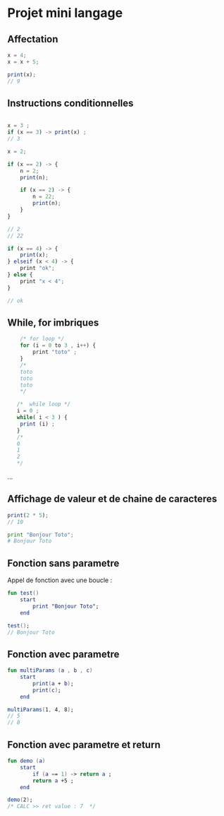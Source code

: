 # Projet mini langage

## Affectation
```js
x = 4; 
x = x + 5;

print(x); 
// 9
```

## Instructions conditionnelles
```js

x = 3 ; 
if (x == 3) -> print(x) ;
// 3 

x = 2;

if (x == 2) -> {
    n = 2; 
    print(n);

    if (x == 2) -> {
        n = 22;
        print(n);
    }
}

// 2
// 22
```

```js
if (x == 4) -> {
    print(x); 
} elseif (x < 4) -> {
    print "ok";
} else {
    print "x < 4"; 
}

// ok
```

## While, for imbriques

```js
    /* for loop */
    for (i = 0 to 3 , i++) {
        print "toto" ; 
    } 
    /* 
    toto 
    toto 
    toto
    */

   /*  while loop */
   i = 0 ;
   while( i < 3 ) {
    print (i) ;
   }
   /* 
   0
   1
   2
   */
```
...

## Affichage de valeur et de chaine de caracteres
```js
print(2 * 5);
// 10
```

```python
print "Bonjour Toto";
# Bonjour Toto
```

## Fonction sans parametre
Appel de fonction avec une boucle :
```kotlin
fun test() 
    start 
        print "Bonjour Toto";
    end 

test();
// Bonjour Toto
```

## Fonction avec parametre
```kotlin
fun multiParams (a , b , c)
    start
        print(a + b);
        print(c);
    end

multiParams(1, 4, 8);
// 5
// 8
```

## Fonction avec parametre et return
```kotlin
fun demo (a)
    start
        if (a == 1) -> return a ;
        return a +5 ;
    end

demo(2);
/* CALC >> ret value : 7  */
```